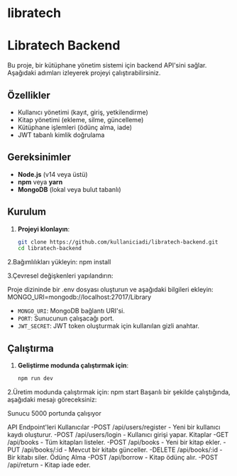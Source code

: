 # libratech
# Libratech Backend

Bu proje, bir kütüphane yönetim sistemi için backend API'sini sağlar. Aşağıdaki adımları izleyerek projeyi çalıştırabilirsiniz.

## Özellikler

- Kullanıcı yönetimi (kayıt, giriş, yetkilendirme)
- Kitap yönetimi (ekleme, silme, güncelleme)
- Kütüphane işlemleri (ödünç alma, iade)
- JWT tabanlı kimlik doğrulama

## Gereksinimler

- **Node.js** (v14 veya üstü)
- **npm** veya **yarn**
- **MongoDB** (lokal veya bulut tabanlı)

## Kurulum

1. **Projeyi klonlayın**:

   ```bash
   git clone https://github.com/kullaniciadi/libratech-backend.git
   cd libratech-backend

2.Bağımlılıkları yükleyin:
npm install   

3.Çevresel değişkenleri yapılandırın:

Proje dizininde bir .env dosyası oluşturun ve aşağıdaki bilgileri ekleyin:
   MONGO_URI=mongodb://localhost:27017/Library



- `MONGO_URI`: MongoDB bağlantı URI'si.
- `PORT`: Sunucunun çalışacağı port.
- `JWT_SECRET`: JWT token oluşturmak için kullanılan gizli anahtar.

## Çalıştırma

1. **Geliştirme modunda çalıştırmak için**:

   ```bash
   npm run dev

2.Üretim modunda çalıştırmak için:
npm start
Başarılı bir şekilde çalıştığında, aşağıdaki mesajı göreceksiniz:

Sunucu 5000 portunda çalışıyor

API Endpoint'leri
Kullanıcılar
-POST /api/users/register - Yeni bir kullanıcı kaydı oluşturur.
-POST /api/users/login - Kullanıcı girişi yapar.
Kitaplar
-GET /api/books - Tüm kitapları listeler.
-POST /api/books - Yeni bir kitap ekler.
-PUT /api/books/:id - Mevcut bir kitabı günceller.
-DELETE /api/books/:id - Bir kitabı siler.
Ödünç Alma
-POST /api/borrow - Kitap ödünç alır.
-POST /api/return - Kitap iade eder.
